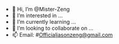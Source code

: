 - 👋 Hi, I’m @Mister-Zeng
- 👀 I’m interested in ...
- 🌱 I’m currently learning ...
- 💞️ I’m looking to collaborate on ...
- 📫 Email: #Officialjasonzeng@gmail.com

<!---
Mister-Zeng/Mister-Zeng is a ✨ special ✨ repository because its `README.md` (this file) appears on your GitHub profile.
You can click the Preview link to take a look at your changes.
--->
